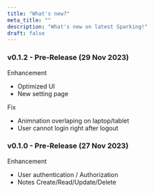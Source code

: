 ```yaml
---
title: "What's new?"
meta_title: ""
description: "What's new on latest Sparking!"
draft: false
---
```



### v0.1.2 - Pre-Release (29 Nov 2023)
Enhancement
- Optimized UI
- New setting page

Fix
- Animnation overlaping on laptop/tablet
- User cannot login right after logout

### v0.1.0 - Pre-Release (27 Nov 2023)
Enhancement
- User authentication / Authorization
- Notes Create/Read/Update/Delete